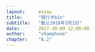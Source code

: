 ```yaml
---
layout:     essay
title:      "银行卡bin"
subtitle:   "截止2018年3月2日"
date:       2017-10-09 12:00:00
author:     "shamphone"
chapter:	"8.2"
---
```


